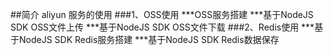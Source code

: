 ##简介
aliyun 服务的使用
###1、OSS使用
***OSS服务搭建
***基于NodeJS SDK OSS文件上传 
***基于NodeJS SDK OSS文件下载
###2、Redis使用
***基于NodeJS SDK Redis服务搭建
***基于NodeJS SDK Redis数据保存